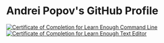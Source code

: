 # Andrei Popov's GitHub Profile

<a href="https://www.learnenough.com/certificates/fe7d97ec"><img src="https://www.learnenough.com/certificates/fe7d97ec/command-line-tutorial.svg" alt="Certificate of Completion for Learn Enough Command Line"></a><a href="https://www.learnenough.com/certificates/fe7d97ec"><img src="https://www.learnenough.com/certificates/fe7d97ec/text-editor-tutorial.svg" alt="Certificate of Completion for Learn Enough Text Editor"></a>

<!--
**popov-andrey/popov-andrey** is a ✨ _special_ ✨ repository because its `README.md` (this file) appears on your GitHub profile.

Here are some ideas to get you started:

- 🔭 I’m currently working on ...
- 🌱 I’m currently learning ...
- 👯 I’m looking to collaborate on ...
- 🤔 I’m looking for help with ...
- 💬 Ask me about ...
- 📫 How to reach me: ...
- 😄 Pronouns: ...
- ⚡ Fun fact: ...
-->
